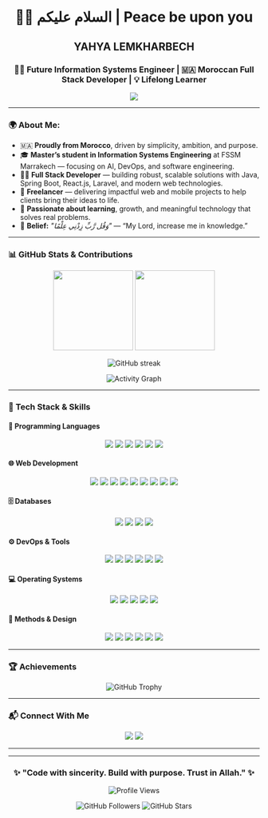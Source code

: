<h1 align="center">👨‍💻 السلام عليكم | Peace be upon you</h1>
<h2 align="center">YAHYA LEMKHARBECH</h2>
<h3 align="center">👨‍🎓 Future Information Systems Engineer | 🇲🇦 Moroccan Full Stack Developer | 💡 Lifelong Learner</h3>

<p align="center">
  <img src="https://readme-typing-svg.herokuapp.com?font=Cairo&duration=4000&color=F49E38&center=true&vCenter=true&lines=Welcome+to+my+GitHub!;Code+with+purpose.;📿+Seek+knowledge+from+the+cradle+to+the+grave."/>
</p>

---

### 🌍 About Me:

- 🇲🇦 **Proudly from Morocco**, driven by simplicity, ambition, and purpose.
- 🎓 **Master’s student in Information Systems Engineering** at FSSM Marrakech — focusing on AI, DevOps, and software engineering.
- 👨‍💻 **Full Stack Developer** — building robust, scalable solutions with Java, Spring Boot, React.js, Laravel, and modern web technologies.
- 💼 **Freelancer** — delivering impactful web and mobile projects to help clients bring their ideas to life.
- 🧠 **Passionate about learning**, growth, and meaningful technology that solves real problems.
- 🤲 **Belief:** *"وَقُل رَّبِّ زِدْنِي عِلْمًا"* — “My Lord, increase me in knowledge.”

---

### 📊 GitHub Stats & Contributions

<p align="center">
  <img src="https://github-readme-stats.vercel.app/api?username=YahyaLem02&show_icons=true&theme=radical" height="160"/>
  <img src="https://github-readme-stats.vercel.app/api/top-langs/?username=YahyaLem02&layout=compact&theme=radical" height="160"/>
</p>

<p align="center">
  <img src="https://github-readme-streak-stats.herokuapp.com/?user=YahyaLem02&theme=radical" alt="GitHub streak"/>
</p>

<p align="center">
  <img src="https://github-profile-summary-cards.vercel.app/api/cards/profile-details?username=YahyaLem02&theme=radical" alt="Activity Graph"/>
</p>

---

### 🧩 Tech Stack & Skills

#### 🧠 Programming Languages
<p align="center">
  <img src="https://img.shields.io/badge/Java-ED8B00?style=for-the-badge&logo=java&logoColor=white"/>
  <img src="https://img.shields.io/badge/C-00599C?style=for-the-badge&logo=c&logoColor=white"/>
  <img src="https://img.shields.io/badge/C++-00599C?style=for-the-badge&logo=c%2B%2B&logoColor=white"/>
  <img src="https://img.shields.io/badge/PHP-777BB4?style=for-the-badge&logo=php&logoColor=white"/>
  <img src="https://img.shields.io/badge/JavaScript-F7DF1E?style=for-the-badge&logo=javascript&logoColor=black"/>
  <img src="https://img.shields.io/badge/Python-3776AB?style=for-the-badge&logo=python&logoColor=white"/>
</p>

#### 🌐 Web Development
<p align="center">
  <img src="https://img.shields.io/badge/HTML5-E34F26?style=for-the-badge&logo=html5&logoColor=white"/>
  <img src="https://img.shields.io/badge/CSS3-1572B6?style=for-the-badge&logo=css3&logoColor=white"/>
  <img src="https://img.shields.io/badge/JavaScript-F7DF1E?style=for-the-badge&logo=javascript&logoColor=black"/>
  <img src="https://img.shields.io/badge/Bootstrap-7952B3?style=for-the-badge&logo=bootstrap&logoColor=white"/>
  <img src="https://img.shields.io/badge/TailwindCSS-06B6D4?style=for-the-badge&logo=tailwindcss&logoColor=white"/>
  <img src="https://img.shields.io/badge/PHP-777BB4?style=for-the-badge&logo=php&logoColor=white"/>
  <img src="https://img.shields.io/badge/SpringBoot-6DB33F?style=for-the-badge&logo=springboot&logoColor=white"/>
  <img src="https://img.shields.io/badge/Laravel-FF2D20?style=for-the-badge&logo=laravel&logoColor=white"/>
  <img src="https://img.shields.io/badge/React-20232A?style=for-the-badge&logo=react&logoColor=61DAFB"/>
</p>

#### 🗄️ Databases
<p align="center">
  <img src="https://img.shields.io/badge/MySQL-4479A1?style=for-the-badge&logo=mysql&logoColor=white"/>
  <img src="https://img.shields.io/badge/PostgreSQL-336791?style=for-the-badge&logo=postgresql&logoColor=white"/>
  <img src="https://img.shields.io/badge/Oracle-F80000?style=for-the-badge&logo=oracle&logoColor=white"/>
  <img src="https://img.shields.io/badge/Firebase-FFCA28?style=for-the-badge&logo=firebase&logoColor=black"/>
</p>

#### ⚙️ DevOps & Tools
<p align="center">
  <img src="https://img.shields.io/badge/Docker-2496ED?style=for-the-badge&logo=docker&logoColor=white"/>
  <img src="https://img.shields.io/badge/Jenkins-D24939?style=for-the-badge&logo=jenkins&logoColor=white"/>
  <img src="https://img.shields.io/badge/GitHub-181717?style=for-the-badge&logo=github&logoColor=white"/>
  <img src="https://img.shields.io/badge/Git-F05032?style=for-the-badge&logo=git&logoColor=white"/>
  <img src="https://img.shields.io/badge/CI%2FCD-0A0A0A?style=for-the-badge&logo=githubactions&logoColor=white"/>
  <img src="https://img.shields.io/badge/Scrum-6DB33F?style=for-the-badge&logo=scrumalliance&logoColor=white"/>
</p>

#### 💻 Operating Systems
<p align="center">
  <img src="https://img.shields.io/badge/Linux-FCC624?style=for-the-badge&logo=linux&logoColor=black"/>
  <img src="https://img.shields.io/badge/Kali%20Linux-557C94?style=for-the-badge&logo=kalilinux&logoColor=white"/>
  <img src="https://img.shields.io/badge/Ubuntu-E95420?style=for-the-badge&logo=ubuntu&logoColor=white"/>
  <img src="https://img.shields.io/badge/Fedora-51A2DA?style=for-the-badge&logo=fedora&logoColor=white"/>
  <img src="https://img.shields.io/badge/Windows-0078D6?style=for-the-badge&logo=windows&logoColor=white"/>
</p>

#### 🧠 Methods & Design
<p align="center">
  <img src="https://img.shields.io/badge/OOP-232F3E?style=for-the-badge&logo=oop&logoColor=white"/>
  <img src="https://img.shields.io/badge/Merise-007396?style=for-the-badge&logo=merise&logoColor=white"/>
  <img src="https://img.shields.io/badge/UML-FFFFFF?style=for-the-badge&logo=uml&logoColor=black"/>
  <img src="https://img.shields.io/badge/Design%20Pattern-8E44AD?style=for-the-badge&logo=pattern&logoColor=white"/>
  <img src="https://img.shields.io/badge/REST%20API-4B8BBE?style=for-the-badge&logo=rest&logoColor=white"/>
  <img src="https://img.shields.io/badge/Scrum-6DB33F?style=for-the-badge&logo=scrumalliance&logoColor=white"/>
</p>



---

### 🏆 Achievements

<p align="center">
  <img src="https://github-profile-trophy.vercel.app/?username=YahyaLem02&theme=radical&column=4&margin-w=15&margin-h=15" alt="GitHub Trophy"/>
</p>


---

### 📬 Connect With Me

<p align="center">
  <a href="mailto:lemkharbechy@gmail.com"><img src="https://img.shields.io/badge/Gmail-D14836?style=for-the-badge&logo=gmail&logoColor=white"/></a>
  <a href="https://linkedin.com/in/yahya-lemkharbech"><img src="https://img.shields.io/badge/LinkedIn-0A66C2?style=for-the-badge&logo=linkedin&logoColor=white"/></a>
</p>

---

---

<h3 align="center">✨ "Code with sincerity. Build with purpose. Trust in Allah." ✨</h3>

<p align="center">
  <img src="https://komarev.com/ghpvc/?username=YahyaLem02&label=Profile%20Views&color=blueviolet&style=flat-square" alt="Profile Views"/>
</p>

<p align="center">
  <img src="https://img.shields.io/github/followers/YahyaLem02?style=social" alt="GitHub Followers"/>
  <img src="https://img.shields.io/github/stars/YahyaLem02?style=social" alt="GitHub Stars"/>
</p>
